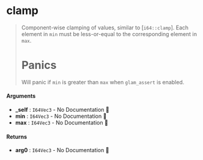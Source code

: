 # clamp

>  Component-wise clamping of values, similar to [`i64::clamp`].
>  Each element in `min` must be less-or-equal to the corresponding element in `max`.
>  # Panics
>  Will panic if `min` is greater than `max` when `glam_assert` is enabled.

#### Arguments

- **\_self** : `I64Vec3` \- No Documentation 🚧
- **min** : `I64Vec3` \- No Documentation 🚧
- **max** : `I64Vec3` \- No Documentation 🚧

#### Returns

- **arg0** : `I64Vec3` \- No Documentation 🚧